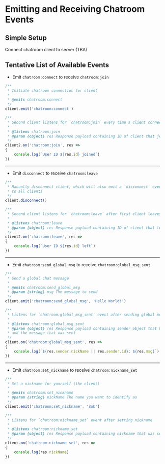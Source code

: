 # Emitting and Receiving Chatroom Events

## Simple Setup
Connect chatroom client to server (TBA)

## Tentative List of Available Events
- Emit `chatroom:connect` to receive `chatroom:join`

```js
/**
 * Initiate chatroom connection for client
 *
 * @emits chatroom:connect
 */
client.emit('chatroom:connect')

/**
 * Second client listens for `chatroom:join` every time a client connects
 *
 * @listens chatroom:join
 * @param {object} res Response payload containing ID of client that joined
 */
client2.on('chatroom:join', res =>
{
    console.log(`User ID ${res.id} joined`)
})
```

---

- Emit `disconnect` to receive `chatroom:leave`

```js
/**
 * Manually disconnect client, which will also emit a `disconnect` event
 * to all clients
 */
client.disconnect()

/**
 * Second client listens for `chatroom:leave` after first client leaves
 *
 * @listens chatroom:leave
 * @param {object} res Response payload containing ID of client that left
 */
client2.on('chatroom:leave', res =>
{
    console.log(`User ID ${res.id} left`)
})
```

---

- Emit `chatroom:send_global_msg` to receive `chatroom:global_msg_sent`

```js
/**
 * Send a global chat message
 *
 * @emits chatroom:send_global_msg
 * @param {string} msg The message to send
 */
client.emit('chatroom:send_global_msg', 'Hello World!')

/**
 * Listens for `chatroom:global_msg_sent` event after sending global message
 *
 * @listens chatroom:global_msg_sent
 * @param {object} res Response payload containing sender object that has ID and nickname,
 * and the message that was sent
 */
client.on('chatroom:global_msg_sent', res =>
{
    console.log(`${res.sender.nickName || res.sender.id}: ${res.msg}`)
})
```

---

- Emit `chatroom:set_nickname` to receive `chatroom:nickname_set`

```js
/**
 * Set a nickname for yourself (the client)
 *
 * @emits chatroom:set_nickname
 * @param {string} nickName The name you want to identify as
 */
client.emit('chatroom:set_nickname', 'Bob')

/**
 * Listens for `chatroom:nickname_set` event after setting nickname
 *
 * @listens chatroom:nickname_set
 * @param {object} res Response payload containing nickname that was set
 */
client.on('chatroom:nickname_set', res =>
{
    console.log(res.nickName)
})
```